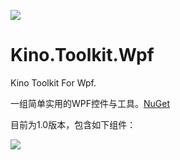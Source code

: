 ![](https://github.com/DinoChan/Kino.Toolkit.Wpf/blob/master/logo.jpg)

# Kino.Toolkit.Wpf

Kino Toolkit For Wpf.

一组简单实用的WPF控件与工具。[NuGet](https://www.nuget.org/packages/Kino.Toolkit.Wpf/)

目前为1.0版本，包含如下组件：

![](https://github.com/DinoChan/Kino.Toolkit.Wpf/blob/master/demo.png)
